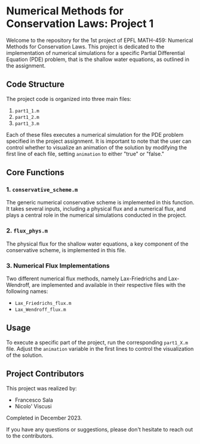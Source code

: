 # Numerical Methods for Conservation Laws: Project 1

Welcome to the repository for the 1st project of EPFL MATH-459: Numerical Methods for Conservation Laws. This project is dedicated to the implementation of numerical simulations for a specific Partial Differential Equation (PDE) problem, that is the shallow water equations, as outlined in the assignment.

## Code Structure

The project code is organized into three main files:

1. `part1_1.m`
2. `part1_2.m`
3. `part1_3.m`

Each of these files executes a numerical simulation for the PDE problem specified in the project assignment. It is important to note that the user can control whether to visualize an animation of the solution by modifying the first line of each file, setting `animation` to either "true" or "false."

## Core Functions

### 1. `conservative_scheme.m`

The generic numerical conservative scheme is implemented in this function. It takes several inputs, including a physical flux and a numerical flux, and plays a central role in the numerical simulations conducted in the project.

### 2. `flux_phys.m`

The physical flux for the shallow water equations, a key component of the conservative scheme, is implemented in this file.

### 3. Numerical Flux Implementations

Two different numerical flux methods, namely Lax-Friedrichs and Lax-Wendroff, are implemented and available in their respective files with the following names:

- `Lax_Friedrichs_flux.m`
- `Lax_Wendroff_flux.m`

## Usage

To execute a specific part of the project, run the corresponding `part1_X.m` file. Adjust the `animation` variable in the first lines to control the visualization of the solution.

## Project Contributors

This project was realized by:

- Francesco Sala
- Nicolo' Viscusi

Completed in December 2023.

If you have any questions or suggestions, please don't hesitate to reach out to the contributors.

